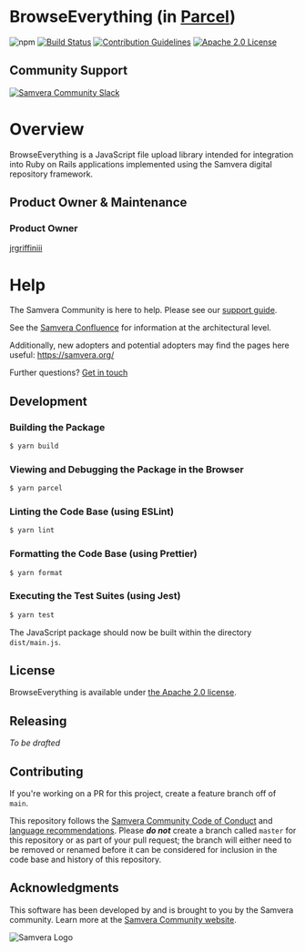 # BrowseEverything (in [Parcel](https://parceljs.org/))

![npm](https://img.shields.io/npm/0.0.1/browse-everything)
[![Build Status](https://circleci.com/gh/jrgriffiniii/parcel-browse-everything.svg?style=svg)](https://circleci.com/gh/jrgriffiniii/parcel-browse-everything)
[![Contribution Guidelines](https://img.shields.io/badge/contributing-guidelines-blue.svg)](./CONTRIBUTING.md)
[![Apache 2.0 License](https://img.shields.io/badge/apache2-license-blue.svg)](./LICENSE)

## Community Support

[![Samvera Community Slack](https://img.shields.io/badge/samvera-slack-blueviolet)](http://slack.samvera.org/)

# Overview

BrowseEverything is a JavaScript file upload library intended for integration into Ruby on Rails applications implemented using the Samvera digital repository framework.

## Product Owner & Maintenance

### Product Owner

[jrgriffiniii](http://github.com/jrgriffiniii)

# Help

The Samvera Community is here to help. Please see our [support guide](./SUPPORT.md).

See the [Samvera Confluence](https://samvera.atlassian.net/wiki/spaces/samvera/overview) for information at the architectural level.

Additionally, new adopters and potential adopters may find the pages here useful: <https://samvera.org/>

Further questions? [Get in touch](https://samvera.atlassian.net/wiki/spaces/samvera/pages/405211682/Getting+Started+in+the+Samvera+Community)

## Development

### Building the Package

```bash
$ yarn build
```

### Viewing and Debugging the Package in the Browser

```bash
$ yarn parcel
```

### Linting the Code Base (using ESLint)

```bash
$ yarn lint
```

### Formatting the Code Base (using Prettier)

```bash
$ yarn format
```

### Executing the Test Suites (using Jest)

```bash
$ yarn test
```

The JavaScript package should now be built within the directory `dist/main.js`.

## License

BrowseEverything is available under [the Apache 2.0 license](LICENSE).

## Releasing

_To be drafted_

## Contributing

If you're working on a PR for this project, create a feature branch off of `main`.

This repository follows the [Samvera Community Code of Conduct](https://samvera.atlassian.net/wiki/spaces/samvera/pages/405212316/Code+of+Conduct) and [language recommendations](https://github.com/samvera/maintenance/blob/main/templates/CONTRIBUTING.md#language). Please **_do not_** create a branch called `master` for this repository or as part of your pull request; the branch will either need to be removed or renamed before it can be considered for inclusion in the code base and history of this repository.

## Acknowledgments

This software has been developed by and is brought to you by the Samvera community. Learn more at the [Samvera Community website](https://samvera.org/).

![Samvera Logo](https://samvera.atlassian.net/wiki/download/attachments/1918631965/samvera-fall-TM-220w.png?api=v2)
